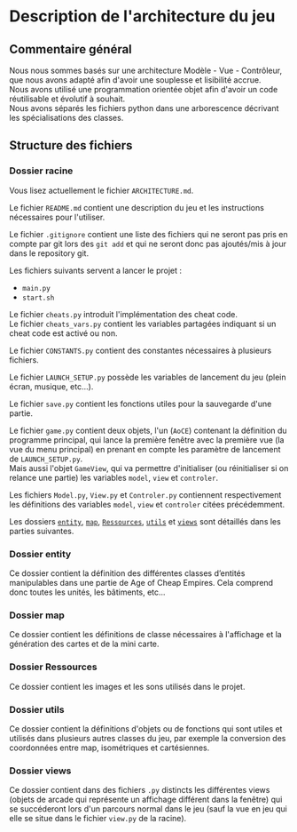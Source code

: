# Description de l'architecture du jeu

## Commentaire général

Nous nous sommes basés sur une architecture Modèle - Vue - Contrôleur, que nous avons adapté afin d'avoir une souplesse et lisibilité accrue.  
Nous avons utilisé une programmation orientée objet afin d'avoir un code réutilisable et évolutif à souhait.  
Nous avons séparés les fichiers python dans une arborescence décrivant les spécialisations des classes.  

## Structure des fichiers

### Dossier racine

Vous lisez actuellement le fichier ```ARCHITECTURE.md```.  

Le fichier ```README.md``` contient une description du jeu et les instructions nécessaires pour l'utiliser.  

Le fichier ```.gitignore``` contient une liste des fichiers qui ne seront pas pris en compte par git lors des ```git add``` et qui ne seront donc pas ajoutés/mis à jour dans le repository git.  

Les fichiers suivants servent a lancer le projet :  
- ```main.py```  
- ```start.sh```  

Le fichier ```cheats.py``` introduit l'implémentation des cheat code.  
Le fichier ```cheats_vars.py``` contient les variables partagées indiquant si un cheat code est activé ou non.  

Le fichier ```CONSTANTS.py``` contient des constantes nécessaires à plusieurs fichiers.  

Le fichier ```LAUNCH_SETUP.py``` possède les variables de lancement du jeu (plein écran, musique, etc...).  

Le fichier ```save.py``` contient les fonctions utiles pour la sauvegarde d'une partie.  

Le fichier ```game.py``` contient deux objets, l'un (`AoCE`) contenant la définition du programme principal, qui lance la première fenêtre avec la première vue (la vue du menu principal) en prenant en compte les paramètre de lancement de ```LAUNCH_SETUP.py```.  
Mais aussi l'objet `GameView`, qui va permettre d'initialiser (ou réinitialiser si on relance une partie) les variables `model`, `view` et `controler`.  

Les fichiers ```Model.py```, ```View.py``` et ```Controler.py``` contiennent respectivement les définitions des variables `model`, `view` et `controler` citées précédemment.  

Les dossiers [```entity```](#Dossier-entity), [```map```](#Dossier-map), [```Ressources```](#Dossier-Ressources), [```utils```](#Dossier-utils) et [```views```](#Dossier-views) sont détaillés dans les parties suivantes.  

### Dossier entity

Ce dossier contient la définition des différentes classes d’entités manipulables dans une partie de Age of Cheap Empires. Cela comprend donc toutes les unités, les bâtiments, etc...  

### Dossier map

Ce dossier contient les définitions de classe nécessaires à l'affichage et la génération des cartes et de la mini carte.

### Dossier Ressources

Ce dossier contient les images et les sons utilisés dans le projet.  

### Dossier utils

Ce dossier contient la définitions d'objets ou de fonctions qui sont utiles et utilisés dans plusieurs autres classes du jeu, par exemple la conversion des coordonnées entre map, isométriques et cartésiennes.  

### Dossier views

Ce dossier contient dans des fichiers `.py` distincts les différentes views (objets de arcade qui représente un affichage différent dans la fenêtre) qui se succéderont lors d'un parcours normal dans le jeu (sauf la vue en jeu qui elle se situe dans le fichier ```view.py``` de la racine).  
